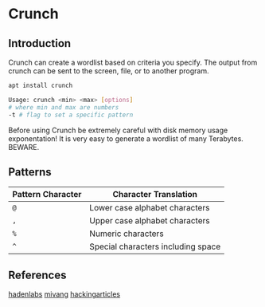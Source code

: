 # Crunch

## Introduction
Crunch can create a wordlist based on criteria you specify. The output from crunch can be sent to the screen, file, or to another program.

```bash
apt install crunch
```

```bash
Usage: crunch <min> <max> [options]
# where min and max are numbers
-t # flag to set a specific pattern 
```
Before using Crunch be extremely careful with disk memory usage exponentation! It is very easy to generate a wordlist of many Terabytes. BEWARE.

## Patterns

Pattern Character | Character Translation
---  | ---
`@` | Lower case alphabet characters
`,` | Upper case alphabet characters
`%` | Numeric characters
`^` | Special characters including space



## References
[hadenlabs](https://github.com/hadenlabs/cheatsheet/blob/develop/crunch)
[mivang](https://github.com/mivang/cheatsheets/blob/master/crunch)
[hackingarticles](https://www.hackingarticles.in/a-detailed-guide-on-crunch/)
